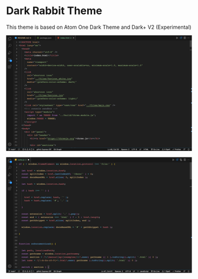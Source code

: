 # Dark Rabbit Theme

This theme is based on Atom One Dark Theme and Dark+ V2 (Experimental)

![ScreenShot](https://github.com/vladpantyukhin/theme-dark-rabbit/blob/main/screenshot/screenshot.png)

![ScreenShot](https://github.com/vladpantyukhin/theme-dark-rabbit/blob/main/screenshot/screenshot2.png)
